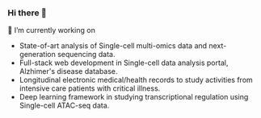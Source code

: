 ### Hi there 👋

🔭 I’m currently working on

- State-of-art analysis of Single-cell multi-omics data and next-generation sequencing data.
- Full-stack web development in Single-cell data analysis portal, Alzhimer's disease database.
- Longitudinal electronic medical/health records to study activities from intensive care patients with critical illness.
- Deep learning framework in studying transcriptional regulation using Single-cell ATAC-seq data.

<!--
**Wang-Cankun/Wang-Cankun** is a ✨ _special_ ✨ repository because its `README.md` (this file) appears on your GitHub profile.

Here are some ideas to get you started:

- 🔭 I’m currently working on ...
- 🌱 I’m currently learning ...
- 👯 I’m looking to collaborate on ...
- 🤔 I’m looking for help with ...
- 💬 Ask me about ...
- 📫 How to reach me: ...
- 😄 Pronouns: ...
- ⚡ Fun fact: ...
-->
